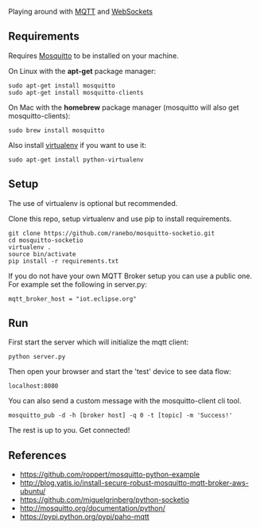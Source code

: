 
Playing around with [MQTT](http://en.wikipedia.org/wiki/Mqtt) and [WebSockets](https://en.wikipedia.org/wiki/WebSocket) 

## Requirements
Requires [Mosquitto](http://mosquitto.org/) to be installed on your machine.

On Linux with the **apt-get** package manager:

    sudo apt-get install mosquitto
    sudo apt-get install mosquitto-clients

On Mac with the **homebrew** package manager (mosquitto will also get mosquitto-clients):

    sudo brew install mosquitto

Also install [virtualenv](https://pypi.python.org/pypi/virtualenv) if you want to use it:

    sudo apt-get install python-virtualenv


## Setup
The use of virtualenv is optional but recommended.

Clone this repo, setup virtualenv and use pip to install requirements.

    git clone https://github.com/ranebo/mosquitto-socketio.git
    cd mosquitto-socketio
    virtualenv .
    source bin/activate
    pip install -r requirements.txt

If you do not have your own MQTT Broker setup you can use a public one. For example set the following in server.py:

    mqtt_broker_host = "iot.eclipse.org"


## Run
First start the server which will initialize the mqtt client:

    python server.py

Then open your browser and start the 'test' device to see data flow:

    localhost:8080

You can also send a custom message with the mosquitto-client cli tool.

    mosquitto_pub -d -h [broker host] -q 0 -t [topic] -m 'Success!'

The rest is up to you. Get connected!


## References

 * https://github.com/roppert/mosquitto-python-example
 * http://blog.yatis.io/install-secure-robust-mosquitto-mqtt-broker-aws-ubuntu/
 * https://github.com/miguelgrinberg/python-socketio
 * http://mosquitto.org/documentation/python/
 * https://pypi.python.org/pypi/paho-mqtt
